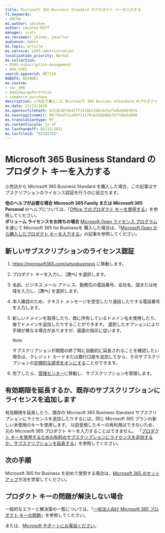 ```yaml
---
title: Microsoft 365 Business Standard のプロダクト キーを入力する
f1.keywords:
- NOCSH
ms.author: cmcatee
author: cmcatee-MSFT
manager: scotv
ms.reviewer: jkinma, jmueller
audience: Admin
ms.topic: article
ms.service: o365-administration
localization_priority: Normal
ms.collection:
- M365-subscription-management
- Adm_O365
search.appverid: MET150
ROBOTS: NOINDEX
ms.custom:
- okr_SMB
- AdminSurgePortfolio
- commerce_purchase
description: 小売店で購入した Microsoft 365 Busines sStandard のプロダクト キーを利用する方法を学びます。
ms.date: 11/13/2020
ms.openlocfilehash: b313b38fbb4fff332bb13402dc5af5db4e0bf676
ms.sourcegitcommit: 967f64dfa1a05f31179c8316b96bfb7758a5d990
ms.translationtype: MT
ms.contentlocale: ja-JP
ms.lasthandoff: 05/12/2021
ms.locfileid: "52331722"
---
```

# <a name="enter-your-product-key-for-microsoft-365-business-standard"></a>Microsoft 365 Business Standard のプロダクト キーを入力する

小売店から Microsoft 365 Business Standard を購入した場合、この記事はサブスクリプションのライセンス認証を行うのに役立ちます。
  
 **他のヘルプが必要な場合**
 **Microsoft 365 Family または Microsoft 365 Personal** のヘルプについては、「[Office でのプロダクト キーを使用する](https://support.microsoft.com/office/12a5763a-d45c-4685-8c95-a44500213759.aspx)」を参照してください。  
 **ボリューム ライセンスをお持ちの場合** [Microsoft Open ライセンス プログラム](https://go.microsoft.com/fwlink/p/?LinkID=613298)を通じて Microsoft 365 for Businessを 購入した場合は、「[Microsoft Open から購入したプロダクト キーを入力する](purchases-from-microsoft-open.md)」の記事を参照してください。
  
## <a name="activate-a-new-subscription"></a>新しいサブスクリプションのライセンス認証

1. <a href="https://go.microsoft.com/fwlink/p/?LinkId=839911" target="_blank">https://microsoft365.com/setupbusiness</a> に移動します。

2. プロダクト キーを入力し、[**次へ**] を選択します。

3. 名前、ビジネス メール アドレス、勤務先の電話番号、会社名、国または地域を入力し、[**次へ**] を選択します。

4. 本人確認のため、テキスト メッセージを受信したり通話したりする電話番号を入力します。

5. 新しいドメインを取得したり、既に所有しているドメイン名を使用したり、後でドメインを追加したりすることができます。 選択したオプションにより手順が異なる場合がありますが、画面の指示に従います。

    > [!NOTE]
    > サブスクリプションが期間の終了時に自動的に延長されることを確認したい場合は、クレジット カードまたは銀行口座を追加してから、そのサブスクリプションの[定期的な請求をオンにする](subscriptions/renew-your-subscription.md#turn-recurring-billing-off-or-on)ことができます。

6. 完了したら、<a href="https://go.microsoft.com/fwlink/p/?linkid=2024339" target="_blank">管理センター</a>に移動し、サブスクリプションを管理します。

## <a name="extend-the-expiration-date-or-add-a-license-to-an-existing-subscription"></a>有効期限を延長するか、既存のサブスクリプションにライセンスを追加します

有効期限を延長したり、既存の Microsoft 365 Business Standard サブスクリプションにライセンスを追加したりするには、同じ Microsoft 365 プランの新しい未使用のキーを使用します。 以前使用したキーの再利用はできないため、元の Microsoft 365 プロダクト キーを入力することはできません。 「[プロダクト キーを使用するための有料のサブスクリプションにライセンスを追加するか、サブスクリプションを延長する](licenses/add-licenses-using-product-key.md)」を参照してください。

## <a name="whats-next"></a>次の手順

Microsoft 365 for Business を初めて使用する場合は、[Microsoft 365 のセットアップ](../admin/setup/setup.md)方法を学習してください。
  
## <a name="still-having-trouble-with-product-keys"></a>プロダクト キーの問題が解決しない場合

一般的なエラーと解決策の一覧については、「[一般法人向け Microsoft 365 プロダクト キーの問題](product-key-errors-and-solutions.md)」を参照してください。
  
または、[Microsoft サポートにお電話ください](../business-video/get-help-support.md)。
